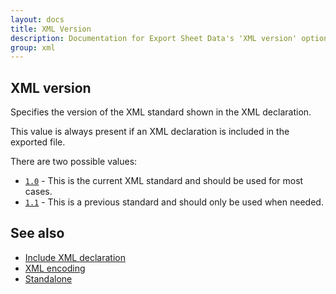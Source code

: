 ```yaml
---
layout: docs
title: XML Version
description: Documentation for Export Sheet Data's 'XML version' option.
group: xml
---
```


XML version
-----------
Specifies the version of the XML standard shown in the XML declaration.

This value is always present if an XML declaration is included in the exported file.

There are two possible values:

- [`1.0`](https://www.w3.org/TR/2008/REC-xml-20081126/) - This is the current XML standard and should be used for most cases.
- [`1.1`](https://www.w3.org/TR/2006/REC-xml11-20060816/) - This is a previous standard and should only be used when needed.

See also
--------
- [Include XML declaration](includexmldeclaration.md)
- [XML encoding](xmlencoding.md)
- [Standalone](standalone.md)
